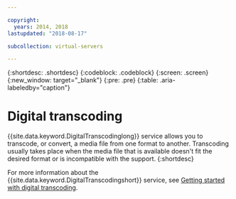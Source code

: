 ```yaml
---

copyright:
  years: 2014, 2018
lastupdated: "2018-08-17"

subcollection: virtual-servers

---
```


{:shortdesc: .shortdesc}
{:codeblock: .codeblock}
{:screen: .screen}
{:new_window: target="_blank"}
{:pre: .pre}
{:table: .aria-labeledby="caption"}


# Digital transcoding

{{site.data.keyword.DigitalTranscodinglong}} service allows you to transcode, or convert, a media file from one format to another. Transcoding usually takes place when the media file that is available doesn't fit the desired format or is incompatible with the support.
{:shortdesc}

For more information about the {{site.data.keyword.DigitalTranscodingshort}} service, see [Getting started with digital transcoding](/docs/infrastructure/digital-transcoding?topic=digital-transcoding-getting-started-with-digital-transcoding#getting-started-with-digital-transcoding).
